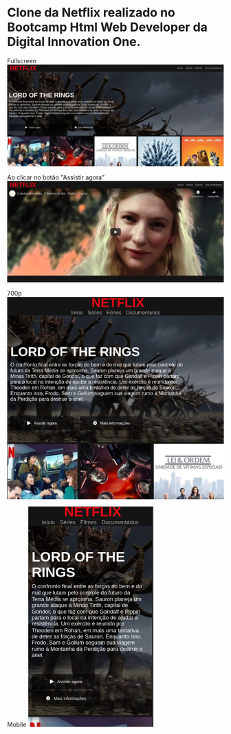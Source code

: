 # Clone da Netflix realizado no Bootcamp Html Web Developer da Digital Innovation One.

Fullscreen
![fullscreen](https://github.com/whenes/netflix-responsive-dio/blob/master/assets/prints/fullscreen.jpg)

Ao clicar no botão "Assistir agora"
![assistir](https://github.com/whenes/netflix-responsive-dio/blob/master/assets/prints/assistir.jpg)

700p
![700p](https://github.com/whenes/netflix-responsive-dio/blob/master/assets/prints/700px.jpg)

Mobile
![mobile](https://github.com/whenes/netflix-responsive-dio/blob/master/assets/prints/mobile.jpg)
